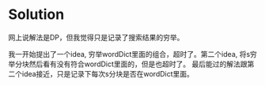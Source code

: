 # Solution

网上说解法是DP，但我觉得只是记录了搜索结果的穷举。

我一开始提出了一个idea, 穷举wordDict里面的组合，超时了。第二个idea, 将s穷举分块然后看有没有符合wordDict里面的，但是也超时了。
最后能过的解法跟第二个idea接近，只是记录下每次s分块是否在wordDict里面。